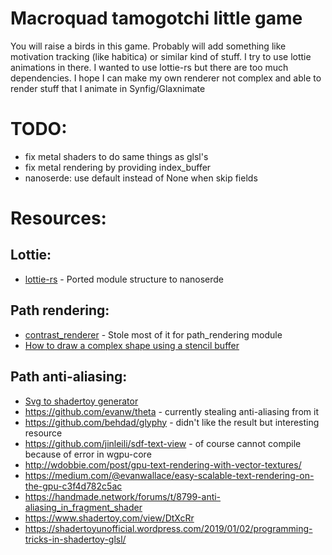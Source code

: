Macroquad tamogotchi little game
===

You will raise a birds in this game. Probably will add something like motivation tracking (like habitica) or similar kind of stuff.
I try to use lottie animations in there. I wanted to use lottie-rs but there are too much dependencies. I hope I can make my own renderer not complex and able to render stuff that I animate in Synfig/Glaxnimate

# TODO:
- fix metal shaders to do same things as glsl's
- fix metal rendering by providing index_buffer
- nanoserde: use default instead of None when skip fields

# Resources:
## Lottie:
- [lottie-rs](https://github.com/zimond/lottie-rs) - Ported module structure to nanoserde
## Path rendering:
- [contrast_renderer](https://github.com/Lichtso/contrast_renderer) - Stole most of it for path_rendering module
- [How to draw a complex shape using a stencil buffer](http://web.archive.org/web/20240118160026/https://www.glprogramming.com/red/chapter14.html#name13)
## Path anti-aliasing:
- [Svg to shadertoy generator](https://gist.github.com/Ninja-Koala/74fa7652fb4de248949ce1e27b989c14)
- https://github.com/evanw/theta - currently stealing anti-aliasing from it
- https://github.com/behdad/glyphy - didn't like the result but interesting resource
- https://github.com/jinleili/sdf-text-view - of course cannot compile because of error in wgpu-core
- http://wdobbie.com/post/gpu-text-rendering-with-vector-textures/
- https://medium.com/@evanwallace/easy-scalable-text-rendering-on-the-gpu-c3f4d782c5ac
- https://handmade.network/forums/t/8799-anti-aliasing_in_fragment_shader
- https://www.shadertoy.com/view/DtXcRr
- https://shadertoyunofficial.wordpress.com/2019/01/02/programming-tricks-in-shadertoy-glsl/